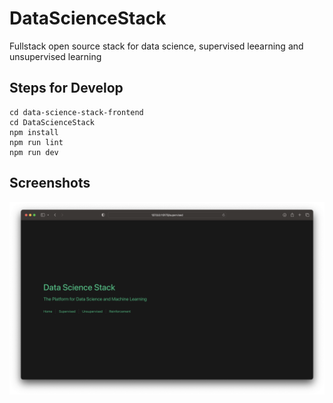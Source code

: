 # DataScienceStack
Fullstack open source stack for data science, supervised leearning and unsupervised learning


## Steps for Develop

```
cd data-science-stack-frontend
cd DataScienceStack
npm install
npm run lint
npm run dev
```

## Screenshots

![Screenshot 1](https://raw.githubusercontent.com/arunabhdas/DataScienceStack/main/screenshots/data_science_stack_1.png)